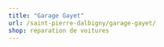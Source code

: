 ```yaml
---
title: "Garage Gayet"
url: /saint-pierre-dalbigny/garage-gayet/
shop: réparation de voitures
---
```

